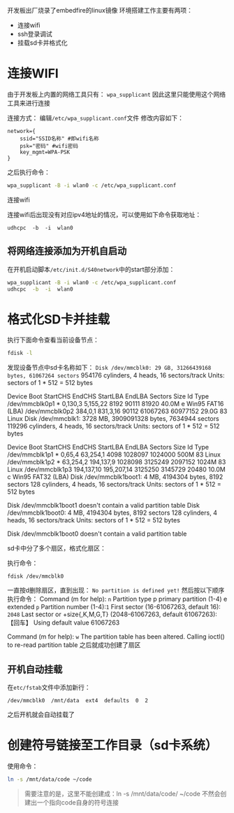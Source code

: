 
开发板出厂烧录了embedfire的linux镜像
环境搭建工作主要有两项：
- 连接wifi
- ssh登录调试
- 挂载sd卡并格式化


# 连接WIFI

由于开发板上内置的网络工具只有：
`wpa_supplicant`
因此这里只能使用这个网络工具来进行连接

连接方式：
编辑`/etc/wpa_supplicant.conf`文件
修改内容如下：
```
network={
    ssid="SSID名称" #即wifi名称
    psk="密码" #wifi密码
    key_mgmt=WPA-PSK
}
```

之后执行命令：
```bash
wpa_supplicant -B -i wlan0 -c /etc/wpa_supplicant.conf
```
连接wifi

连接wifi后出现没有对应ipv4地址的情况，可以使用如下命令获取地址：
```
udhcpc  -b  -i  wlan0
```

## 将网络连接添加为开机自启动

在开机启动脚本`/etc/init.d/S40network`中的start部分添加：

```bash
wpa_supplicant -B -i wlan0 -c /etc/wpa_supplicant.conf
udhcpc  -b  -i  wlan0
```


# 格式化SD卡并挂载

执行下面命令查看当前设备节点：
```bash
fdisk -l
```
发现设备节点中sd卡名称如下：
`Disk /dev/mmcblk0: 29 GB, 31266439168 bytes, 61067264 sectors`
954176 cylinders, 4 heads, 16 sectors/track
Units: sectors of 1 * 512 = 512 bytes

Device       Boot StartCHS    EndCHS        StartLBA     EndLBA    Sectors  Size Id Type
/dev/mmcblk0p1 *  0,130,3     5,155,22          8192      90111      81920 40.0M  e Win95 FAT16 (LBA)
/dev/mmcblk0p2    384,0,1     831,3,16         90112   61067263   60977152 29.0G 83 Linux
Disk /dev/mmcblk1: 3728 MB, 3909091328 bytes, 7634944 sectors
119296 cylinders, 4 heads, 16 sectors/track
Units: sectors of 1 * 512 = 512 bytes

Device       Boot StartCHS    EndCHS        StartLBA     EndLBA    Sectors  Size Id Type
/dev/mmcblk1p1 *  0,65,4      63,254,1          4098    1028097    1024000  500M 83 Linux
/dev/mmcblk1p2 *  63,254,2    194,137,9      1028098    3125249    2097152 1024M 83 Linux
/dev/mmcblk1p3    194,137,10  195,207,14     3125250    3145729      20480 10.0M  c Win95 FAT32 (LBA)
Disk /dev/mmcblk1boot1: 4 MB, 4194304 bytes, 8192 sectors
128 cylinders, 4 heads, 16 sectors/track
Units: sectors of 1 * 512 = 512 bytes

Disk /dev/mmcblk1boot1 doesn't contain a valid partition table
Disk /dev/mmcblk1boot0: 4 MB, 4194304 bytes, 8192 sectors
128 cylinders, 4 heads, 16 sectors/track
Units: sectors of 1 * 512 = 512 bytes

Disk /dev/mmcblk1boot0 doesn't contain a valid partition table

sd卡中分了多个扇区，格式化扇区：

执行命令：
```
fdisk /dev/mmcblk0
```
一直按d删除扇区，直到出现：
`No partition is defined yet!`
然后按以下顺序执行命令：
Command (m for help): `n`
Partition type
   p   primary partition (1-4)
   e   extended
`p`
Partition number (1-4):`1`
First sector (16-61067263, default 16): `2048`
Last sector or +size{,K,M,G,T} (2048-61067263, default 61067263):【回车】
Using default value 61067263

Command (m for help): `w`
The partition table has been altered.
Calling ioctl() to re-read partition table
之后就成功创建了扇区

## 开机自动挂载

在`etc/fstab`文件中添加新行：
```
/dev/mmcblk0  /mnt/data  ext4  defaults  0  2
```
之后开机就会自动挂载了

# 创建符号链接至工作目录（sd卡系统）


使用命令：
```bash
ln -s /mnt/data/code ~/code
```

>需要注意的是，这里不能创建成：ln -s /mnt/data/code/ ~/code
>不然会创建出一个指向code自身的符号连接


